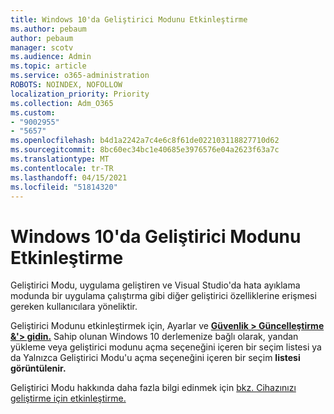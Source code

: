 ```yaml
---
title: Windows 10'da Geliştirici Modunu Etkinleştirme
ms.author: pebaum
author: pebaum
manager: scotv
ms.audience: Admin
ms.topic: article
ms.service: o365-administration
ROBOTS: NOINDEX, NOFOLLOW
localization_priority: Priority
ms.collection: Adm_O365
ms.custom:
- "9002955"
- "5657"
ms.openlocfilehash: b4d1a2242a7c4e6c8f61de022103118827710d62
ms.sourcegitcommit: 8bc60ec34bc1e40685e3976576e04a2623f63a7c
ms.translationtype: MT
ms.contentlocale: tr-TR
ms.lasthandoff: 04/15/2021
ms.locfileid: "51814320"
---
```

# <a name="enable-developer-mode-in-windows-10"></a>Windows 10'da Geliştirici Modunu Etkinleştirme

Geliştirici Modu, uygulama geliştiren ve Visual Studio'da hata ayıklama modunda bir uygulama çalıştırma gibi diğer geliştirici özelliklerine erişmesi gereken kullanıcılara yöneliktir.

Geliştirici Modunu etkinleştirmek için, Ayarlar ve **[Güvenlik > Güncelleştirme &'> gidin.](ms-settings:developers?activationSource=GetHelp)** Sahip olunan Windows 10 derlemenize bağlı olarak, yandan yükleme veya geliştirici modunu açma seçeneğini içeren bir seçim listesi ya da Yalnızca Geliştirici Modu'u açma seçeneğini içeren bir seçim **listesi görüntülenir.**

Geliştirici Modu hakkında daha fazla bilgi edinmek için [bkz. Cihazınızı geliştirme için etkinleştirme.](https://docs.microsoft.com/windows/uwp/get-started/enable-your-device-for-development)
